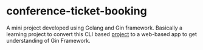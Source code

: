 # conference-ticket-booking
A mini project developed using Golang and Gin framework. Basically a learning project to convert this CLI based [project](https://github.com/MohitSingh65/booking-app) to a web-based app to get understanding of Gin Framework. 
